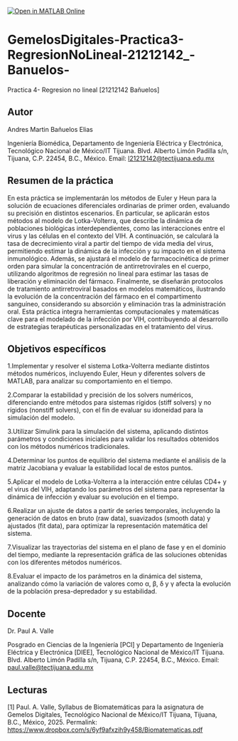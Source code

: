 [![Open in MATLAB Online](https://www.mathworks.com/images/responsive/global/open-in-matlab-online.svg)](https://matlab.mathworks.com/open/github/v1?repo=IamJrbe/GemelosDigitales-Practica3-RegresionNoLineal-21212142_-Banuelos-)
# GemelosDigitales-Practica3-RegresionNoLineal-21212142_-Banuelos-

Practica 4- Regresion no lineal [21212142 Bañuelos]
## Autor
Andres Martin Bañuelos Elias

Ingeniería Biomédica, Departamento de Ingeniería Eléctrica y Electrónica, Tecnológico Nacional de México/IT Tijuana. Blvd. Alberto Limón Padilla s/n, Tijuana, C.P. 22454, B.C., México. Email: l21212142@tectijuana.edu.mx

## Resumen de la práctica
En esta práctica se implementarán los métodos de Euler y Heun para la solución de ecuaciones diferenciales ordinarias de primer orden, evaluando su precisión en distintos escenarios. En particular, se aplicarán estos métodos al modelo de Lotka-Volterra, que describe la dinámica de poblaciones biológicas interdependientes, como las interacciones entre el virus y las células en el contexto del VIH. A continuación, se calculará la tasa de decrecimiento viral a partir del tiempo de vida media del virus, permitiendo estimar la dinámica de la infección y su impacto en el sistema inmunológico. Además, se ajustará el modelo de farmacocinética de primer orden para simular la concentración de antirretrovirales en el cuerpo, utilizando algoritmos de regresión no lineal para estimar las tasas de liberación y eliminación del fármaco. Finalmente, se diseñarán protocolos de tratamiento antirretroviral basados en modelos matemáticos, ilustrando la evolución de la concentración del fármaco en el compartimento sanguíneo, considerando su absorción y eliminación tras la administración oral. Esta práctica integra herramientas computacionales y matemáticas clave para el modelado de la infección por VIH, contribuyendo al desarrollo de estrategias terapéuticas personalizadas en el tratamiento del virus.

## Objetivos específicos
1.Implementar y resolver el sistema Lotka-Volterra mediante distintos métodos numéricos, incluyendo Euler, Heun y diferentes solvers de MATLAB, para analizar su comportamiento en el tiempo.

2.Comparar la estabilidad y precisión de los solvers numéricos, diferenciando entre métodos para sistemas rígidos (stiff solvers) y no rígidos (nonstiff solvers), con el fin de evaluar su idoneidad para la simulación del modelo.

3.Utilizar Simulink para la simulación del sistema, aplicando distintos parámetros y condiciones iniciales para validar los resultados obtenidos con los métodos numéricos tradicionales.

4.Determinar los puntos de equilibrio del sistema mediante el análisis de la matriz Jacobiana y evaluar la estabilidad local de estos puntos.

5.Aplicar el modelo de Lotka-Volterra a la interacción entre células CD4+ y el virus del VIH, adaptando los parámetros del sistema para representar la dinámica de infección y evaluar su evolución en el tiempo.

6.Realizar un ajuste de datos a partir de series temporales, incluyendo la generación de datos en bruto (raw data), suavizados (smooth data) y ajustados (fit data), para optimizar la representación matemática del sistema.

7.Visualizar las trayectorias del sistema en el plano de fase y en el dominio del tiempo, mediante la representación gráfica de las soluciones obtenidas con los diferentes métodos numéricos.

8.Evaluar el impacto de los parámetros en la dinámica del sistema, analizando cómo la variación de valores como α, β, δ y γ afecta la evolución de la población presa-depredador y su estabilidad.

## Docente
Dr. Paul A. Valle

Posgrado en Ciencias de la Ingeniería [PCI] y Departamento de Ingeniería Eléctrica y Electrónica [DIEE], Tecnológico Nacional de México/IT Tijuana. Blvd. Alberto Limón Padilla s/n, Tijuana, C.P. 22454, B.C., México. Email: paul.valle@tectijuana.edu.mx

## Lecturas
[1] Paul. A. Valle, Syllabus de Biomatemáticas para la asignatura de Gemelos Digitales, Tecnológico Nacional de México/IT Tijuana, Tijuana, B.C., México, 2025. Permalink: https://www.dropbox.com/s/6yf9afxzih9y458/Biomatematicas.pdf
